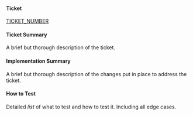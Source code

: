 #### Ticket
[TICKET_NUMBER](https://vimean.atlassian.net/browse/TICKET_NUMBER)

#### Ticket Summary
A brief but thorough description of the ticket.

#### Implementation Summary
A brief but thorough description of the changes put in place to address the ticket.

#### How to Test
Detailed *list* of what to test and how to test it. Including all edge cases.